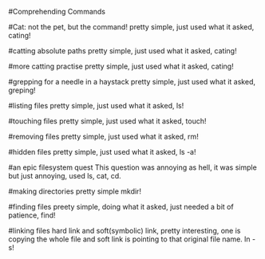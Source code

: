 #Comprehending Commands

#Cat: not the pet, but the command!
pretty simple, just used what it asked, cating!

#catting absolute paths
pretty simple, just used what it asked, cating!

#more catting practise
pretty simple, just used what it asked, cating!

#grepping for a needle in a haystack
pretty simple, just used what it asked, greping!

#listing files
pretty simple, just used what it asked, ls!

#touching files
pretty simple, just used what it asked, touch!

#removing files
pretty simple, just used what it asked, rm!

#hidden files
pretty simple, just used what it asked, ls -a!

#an epic filesystem quest
This question was annoying as hell, it was simple but just annoying, used ls, cat, cd.

#making directories
pretty simple mkdir!

#finding files
preety simple, doing what it asked, just needed a bit of patience, find!

#linking files
hard link and soft(symbolic) link, pretty interesting, one is copying the whole file and soft link is pointing to that original file name. ln -s!
